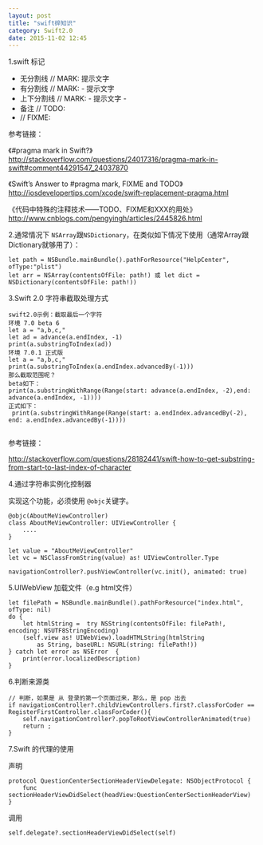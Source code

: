 ```yaml
---
layout: post
title: "swift碎知识"
category: Swift2.0
date: 2015-11-02 12:45
---
```

1.swift 标记

* 无分割线 // MARK: 提示文字
* 有分割线 // MARK: - 提示文字 
* 上下分割线 // MARK: - 提示文字 -
* 备注 // TODO:
*  // FIXME: 

参考链接：

《#pragma mark in Swift?》<http://stackoverflow.com/questions/24017316/pragma-mark-in-swift#comment44291547_24037870>

《Swift’s Answer to #pragma mark, FIXME and TODO》<http://iosdevelopertips.com/xcode/swift-replacement-pragma.html>

《代码中特殊的注释技术——TODO、FIXME和XXX的用处》 <http://www.cnblogs.com/pengyingh/articles/2445826.html>

2.通常情况下 `NSArray`跟`NSDictionary`，在类似如下情况下使用（通常Array跟Dictionary就够用了）：

```
let path = NSBundle.mainBundle().pathForResource("HelpCenter", ofType:"plist")
let arr = NSArray(contentsOfFile: path!) 或 let dict = NSDictionary(contentsOfFile: path!))
```

3.Swift 2.0 字符串截取处理方式

```
swift2.0示例：截取最后一个字符
环境 7.0 beta 6
let a = "a,b,c,"
let ad = advance(a.endIndex, -1)
print(a.substringToIndex(ad))
环境 7.0.1 正式版
let a = "a,b,c,"
print(a.substringToIndex(a.endIndex.advancedBy(-1)))
那么截取范围呢？
beta如下：
print(a.substringWithRange(Range(start: advance(a.endIndex, -2),end: advance(a.endIndex, -1))))
正式如下：
 print(a.substringWithRange(Range(start: a.endIndex.advancedBy(-2), end: a.endIndex.advancedBy(-1))))
 
```
参考链接：

http://stackoverflow.com/questions/28182441/swift-how-to-get-substring-from-start-to-last-index-of-character

4.通过字符串实例化控制器

实现这个功能，必须使用 `@objc`关键字。

```
@objc(AboutMeViewController) 
class AboutMeViewController: UIViewController {
	....
}
```

```
let value = "AboutMeViewController"
let vc = NSClassFromString(value) as! UIViewController.Type
                    
navigationController?.pushViewController(vc.init(), animated: true)
```

5.UIWebView 加载文件（e.g html文件）


```
let filePath = NSBundle.mainBundle().pathForResource("index.html", ofType: nil)
do {
    let htmlString =  try NSString(contentsOfFile: filePath!, encoding: NSUTF8StringEncoding)
    (self.view as! UIWebView).loadHTMLString(htmlString
        as String, baseURL: NSURL(string: filePath!))
} catch let error as NSError  {
    print(error.localizedDescription)
}
```
6.判断来源类

```
// 判断，如果是 从 登录的第一个页面过来，那么，是 pop 出去
if navigationController?.childViewControllers.first?.classForCoder == RegisterFirstController.classForCoder(){
    self.navigationController?.popToRootViewControllerAnimated(true)
    return ;
}
```
7.Swift 的代理的使用

声明
```
protocol QuestionCenterSectionHeaderViewDelegate: NSObjectProtocol {
    func sectionHeaderViewDidSelect(headView:QuestionCenterSectionHeaderView)
}
```

调用

```
self.delegate?.sectionHeaderViewDidSelect(self)
```

